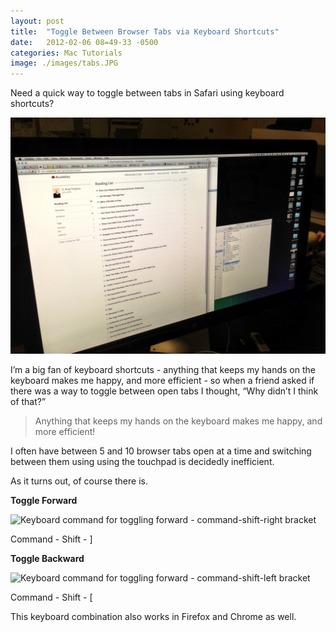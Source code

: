 ```yaml
---
layout: post
title:  "Toggle Between Browser Tabs via Keyboard Shortcuts"
date:   2012-02-06 08=49-33 -0500
categories: Mac Tutorials
image: ./images/tabs.JPG
---
```


Need a quick way to toggle between tabs in Safari using keyboard shortcuts? 

![Safari Tabs](./images/tabs.JPG)

I’m a big fan of keyboard shortcuts - anything that keeps my hands on the keyboard makes me happy, and more efficient - so when a friend asked if there was a way to toggle between open tabs I thought, “Why didn’t I think of that?”

> Anything that keeps my hands on the keyboard makes me happy, and more efficient!

I often have between 5 and 10 browser tabs open at a time and switching between them using using the touchpad is decidedly inefficient.

As it turns out, of course there is.

**Toggle Forward**

![Keyboard command for toggling forward - command-shift-right bracket](http://www.gbradhopkins.com/article_images/2012/02_06/keyboard_forward_sm.jpg)

Command - Shift - ]

**Toggle Backward**

![Keyboard command for toggling forward - command-shift-left bracket](http://www.gbradhopkins.com/article_images/2012/02_06/keyboard_backward_sm.jpg)

Command - Shift - [

This keyboard combination also works in Firefox and Chrome as well.
